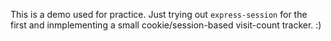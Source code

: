 This is a demo used for practice. Just trying out `express-session` for the first and inmplementing a small cookie/session-based visit-count tracker. :)
